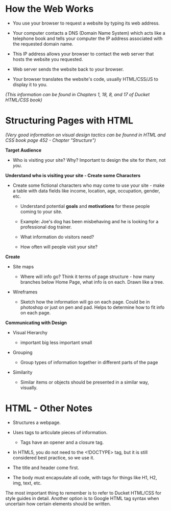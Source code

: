# How the Web Works
- You use your browser to request a website by typing its web address.

- Your computer contacts a DNS (Domain Name System) which acts like a telephone book and tells your computer the IP address associated with the requested domain name.

- This IP address allows your browser to contact the web server that hosts the website you requested.

- Web server sends the website back to your browser.

- Your browser translates the website's code, usually HTML/CSS/JS to display it to you.

*(This information can be found in Chapters 1, 18, 8, and 17 of Ducket HTML/CSS book)*


# Structuring Pages with HTML

*(Very good information on visual design tactics can be founnd in HTML and CSS book page 452 - Chapter "Structure")*

**Target Audience**

- Who is visiting your site? Why? Important to design the site for *them*, not *you*.

**Understand who is visiting your site - Create some Characters**

- Create some fictional characters who may come to use your site - make a table with data fields like income, location, age, occupation, gender, etc.

    - Understand potential **goals** and **motivations** for these people coming to your site.

    - Example: Joe's dog has been misbehaving and he is looking for a professional dog trainer.

    - What information do visitors need?

    - How often will people visit your site?

**Create**

- Site maps

    - Where will info go? Think it terms of page structure - how many branches below Home Page, what info is on each. Drawn like a tree.

- Wireframes 

    - Sketch how the information will go on each page. Could be in photoshop or just on pen and pad. Helps to determine how to fit info on each page.

**Communicating with Design**

- Visual Hierarchy

    - important big less important small

- Grouping

    - Group types of information together in different parts of the page

- Similarity

    - Similar items or objects should be presented in a similar way, visually.

# HTML - Other Notes

- Structures a webpage.

- Uses tags to articulate pieces of information. 

    - Tags have an opener and a closure tag.

- In HTML5, you do not need to the <!DOCTYPE> tag, but it is still considered best practice, so we use it.

- The title and header come first.

- The body must encapsulate all code, with tags for things like H1, H2, img, text, etc. 

The most important thing to remember is to refer to Ducket HTML/CSS for style guides in detail.
Another option is to Google HTML tag syntax when uncertain how certain elements should be written.